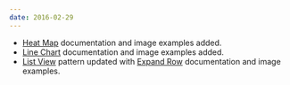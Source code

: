 ```yaml
---
date: 2016-02-29
---
```

<ul>
  <li><a href="{{site.baseurl}}/pattern-library/data-visualization/heat-map/">Heat Map</a> documentation and image examples added.</li>
  <li><a href="{{site.baseurl}}/pattern-library/data-visualization/line-chart/">Line Chart</a> documentation and image examples added.</li>
  <li><a href="{{site.baseurl}}/pattern-library/content-views/list-view/">List View</a> pattern updated with <a href="{{site.baseurl}}/pattern-library/content-views/list-view/#expanding-rows">Expand Row</a> documentation and image examples.</li>
</ul>
